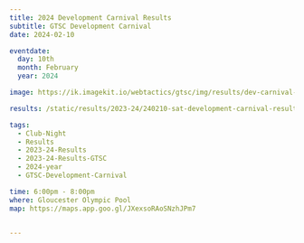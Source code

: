 ```yaml
---
title: 2024 Development Carnival Results
subtitle: GTSC Development Carnival
date: 2024-02-10

eventdate:
  day: 10th
  month: February
  year: 2024

image: https://ik.imagekit.io/webtactics/gtsc/img/results/dev-carnival-2024.jpg

results: /static/results/2023-24/240210-sat-development-carnival-results.pdf

tags:
  - Club-Night
  - Results
  - 2023-24-Results
  - 2023-24-Results-GTSC
  - 2024-year
  - GTSC-Development-Carnival

time: 6:00pm - 8:00pm
where: Gloucester Olympic Pool
map: https://maps.app.goo.gl/JXexsoRAoSNzhJPm7


---
```





